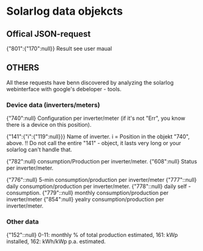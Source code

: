 # Solarlog data objekcts

## Offical JSON-request

{"801":{"170":null}} Result see user maual

## OTHERS

All these requests have benn discovered by analyzing the solarlog webinterface with google's debeloper - tools.

### Device data (inverters/meters)

{"740":null} Configuration per inverter/meter (if it's not "Err", you know there is a device on this position).

{"141":{"i":{"119":null}}} Name of inverter. i = Position in the objekt "740", above. !! Do not call the entire "141" - object, it lasts very long or your solarlog can't handle that.

{"782":null} consumption/Production per inverter/meter.
{"608":null} Status per inverter/meter.

{"776"::null} 5-min consumption/production per inverter/meter
{"777"::null} daily consumption/production per inverter/meter.
{"778"::null} daily self - consumption.
{"779"::null} monthly consumption/production per inverter/meter
{"854":null} yealry consumption/production per inverter/meter.

### Other data
{"152"::null} 0-11: monthly % of total production estimated, 161: kWp installed, 162: kWh/kWp p.a. estimated.
